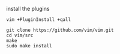 install the plugins 


```console
vim +PluginInstall +qall

```

```console
git clone https://github.com/vim/vim.git
cd vim/src
make
sudo make install

```







